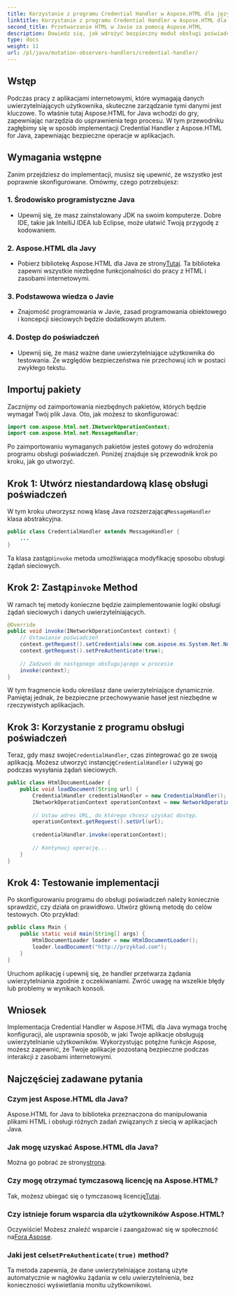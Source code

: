 ```yaml
---
title: Korzystanie z programu Credential Handler w Aspose.HTML dla języka Java
linktitle: Korzystanie z programu Credential Handler w Aspose.HTML dla języka Java
second_title: Przetwarzanie HTML w Javie za pomocą Aspose.HTML
description: Dowiedz się, jak wdrożyć bezpieczny moduł obsługi poświadczeń przy użyciu Aspose.HTML dla Java, aby skutecznie zarządzać uwierzytelnianiem użytkowników.
type: docs
weight: 11
url: /pl/java/mutation-observers-handlers/credential-handler/
---
```

## Wstęp
Podczas pracy z aplikacjami internetowymi, które wymagają danych uwierzytelniających użytkownika, skuteczne zarządzanie tymi danymi jest kluczowe. To właśnie tutaj Aspose.HTML for Java wchodzi do gry, zapewniając narzędzia do usprawnienia tego procesu. W tym przewodniku zagłębimy się w sposób implementacji Credential Handler z Aspose.HTML for Java, zapewniając bezpieczne operacje w aplikacjach.
## Wymagania wstępne
Zanim przejdziesz do implementacji, musisz się upewnić, że wszystko jest poprawnie skonfigurowane. Omówmy, czego potrzebujesz:
### 1. Środowisko programistyczne Java
- Upewnij się, że masz zainstalowany JDK na swoim komputerze. Dobre IDE, takie jak IntelliJ IDEA lub Eclipse, może ułatwić Twoją przygodę z kodowaniem.
### 2. Aspose.HTML dla Javy
-  Pobierz bibliotekę Aspose.HTML dla Java ze strony[Tutaj](https://releases.aspose.com/html/java/). Ta biblioteka zapewni wszystkie niezbędne funkcjonalności do pracy z HTML i zasobami internetowymi.
### 3. Podstawowa wiedza o Javie
- Znajomość programowania w Javie, zasad programowania obiektowego i koncepcji sieciowych będzie dodatkowym atutem.
### 4. Dostęp do poświadczeń
- Upewnij się, że masz ważne dane uwierzytelniające użytkownika do testowania. Ze względów bezpieczeństwa nie przechowuj ich w postaci zwykłego tekstu.
## Importuj pakiety
Zacznijmy od zaimportowania niezbędnych pakietów, których będzie wymagał Twój plik Java. Oto, jak możesz to skonfigurować:
```java
import com.aspose.html.net.INetworkOperationContext;
import com.aspose.html.net.MessageHandler;
```
Po zaimportowaniu wymaganych pakietów jesteś gotowy do wdrożenia programu obsługi poświadczeń. Poniżej znajduje się przewodnik krok po kroku, jak go utworzyć.
## Krok 1: Utwórz niestandardową klasę obsługi poświadczeń
 W tym kroku utworzysz nową klasę Java rozszerzającą`MessageHandler` klasa abstrakcyjna.
```java
public class CredentialHandler extends MessageHandler {
    ...
}
```
 Ta klasa zastąpi`invoke` metoda umożliwiająca modyfikację sposobu obsługi żądań sieciowych.
##  Krok 2: Zastąp`invoke` Method
W ramach tej metody konieczne będzie zaimplementowanie logiki obsługi żądań sieciowych i danych uwierzytelniających.
```java
@Override
public void invoke(INetworkOperationContext context) {
    // Ustawianie poświadczeń
    context.getRequest().setCredentials(new com.aspose.ms.System.Net.NetworkCredential("username", "securelystoredpassword"));
    context.getRequest().setPreAuthenticate(true);
    
    // Zadzwoń do następnego obsługującego w procesie
    invoke(context);
}
```
W tym fragmencie kodu określasz dane uwierzytelniające dynamicznie. Pamiętaj jednak, że bezpieczne przechowywanie haseł jest niezbędne w rzeczywistych aplikacjach.
## Krok 3: Korzystanie z programu obsługi poświadczeń
Teraz, gdy masz swoje`CredentialHandler`, czas zintegrować go ze swoją aplikacją.
 Możesz utworzyć instancję`CredentialHandler` i używaj go podczas wysyłania żądań sieciowych.
```java
public class HtmlDocumentLoader {
    public void loadDocument(String url) {
        CredentialHandler credentialHandler = new CredentialHandler();
        INetworkOperationContext operationContext = new NetworkOperationContext();
        
        // Ustaw adres URL, do którego chcesz uzyskać dostęp.
        operationContext.getRequest().setUrl(url);
        
        credentialHandler.invoke(operationContext);
    
        // Kontynuuj operację...
    }
}
```
## Krok 4: Testowanie implementacji
Po skonfigurowaniu programu do obsługi poświadczeń należy koniecznie sprawdzić, czy działa on prawidłowo.
Utwórz główną metodę do celów testowych. Oto przykład:
```java
public class Main {
    public static void main(String[] args) {
        HtmlDocumentLoader loader = new HtmlDocumentLoader();
        loader.loadDocument("http://przykład.com");
    }
}
```
Uruchom aplikację i upewnij się, że handler przetwarza żądania uwierzytelniania zgodnie z oczekiwaniami. Zwróć uwagę na wszelkie błędy lub problemy w wynikach konsoli.
## Wniosek
Implementacja Credential Handler w Aspose.HTML dla Java wymaga trochę konfiguracji, ale usprawnia sposób, w jaki Twoje aplikacje obsługują uwierzytelnianie użytkowników. Wykorzystując potężne funkcje Aspose, możesz zapewnić, że Twoje aplikacje pozostaną bezpieczne podczas interakcji z zasobami internetowymi.

## Najczęściej zadawane pytania
### Czym jest Aspose.HTML dla Java?  
Aspose.HTML for Java to biblioteka przeznaczona do manipulowania plikami HTML i obsługi różnych zadań związanych z siecią w aplikacjach Java.
### Jak mogę uzyskać Aspose.HTML dla Java?  
 Można go pobrać ze strony[strona](https://releases.aspose.com/html/java/).
### Czy mogę otrzymać tymczasową licencję na Aspose.HTML?  
 Tak, możesz ubiegać się o tymczasową licencję[Tutaj](https://purchase.aspose.com/temporary-license/).
### Czy istnieje forum wsparcia dla użytkowników Aspose.HTML?  
 Oczywiście! Możesz znaleźć wsparcie i zaangażować się w społeczność na[Fora Aspose](https://forum.aspose.com/c/html/29).
###  Jaki jest cel`setPreAuthenticate(true)` method?  
Ta metoda zapewnia, że dane uwierzytelniające zostaną użyte automatycznie w nagłówku żądania w celu uwierzytelnienia, bez konieczności wyświetlania monitu użytkownikowi.